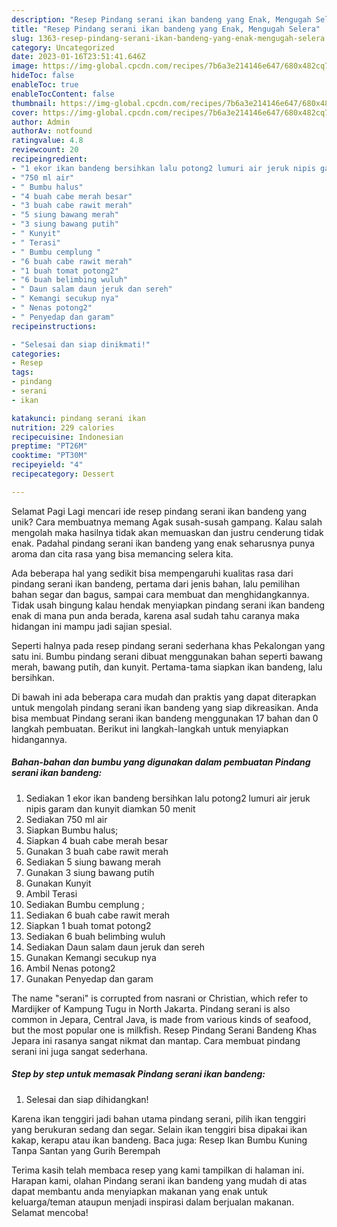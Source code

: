```yaml
---
description: "Resep Pindang serani ikan bandeng yang Enak, Mengugah Selera"
title: "Resep Pindang serani ikan bandeng yang Enak, Mengugah Selera"
slug: 1363-resep-pindang-serani-ikan-bandeng-yang-enak-mengugah-selera
category: Uncategorized
date: 2023-01-16T23:51:41.646Z
image: https://img-global.cpcdn.com/recipes/7b6a3e214146e647/680x482cq70/pindang-serani-ikan-bandeng-foto-resep-utama.jpg
hideToc: false
enableToc: true
enableTocContent: false
thumbnail: https://img-global.cpcdn.com/recipes/7b6a3e214146e647/680x482cq70/pindang-serani-ikan-bandeng-foto-resep-utama.jpg
cover: https://img-global.cpcdn.com/recipes/7b6a3e214146e647/680x482cq70/pindang-serani-ikan-bandeng-foto-resep-utama.jpg
author: Admin
authorAv: notfound
ratingvalue: 4.8
reviewcount: 20
recipeingredient:
- "1 ekor ikan bandeng bersihkan lalu potong2 lumuri air jeruk nipis garam dan kunyit diamkan 50 menit"
- "750 ml air"
- " Bumbu halus"
- "4 buah cabe merah besar"
- "3 buah cabe rawit merah"
- "5 siung bawang merah"
- "3 siung bawang putih"
- " Kunyit"
- " Terasi"
- " Bumbu cemplung "
- "6 buah cabe rawit merah"
- "1 buah tomat potong2"
- "6 buah belimbing wuluh"
- " Daun salam daun jeruk dan sereh"
- " Kemangi secukup nya"
- " Nenas potong2"
- " Penyedap dan garam"
recipeinstructions:

- "Selesai dan siap dinikmati!"
categories:
- Resep
tags:
- pindang
- serani
- ikan

katakunci: pindang serani ikan 
nutrition: 229 calories
recipecuisine: Indonesian
preptime: "PT26M"
cooktime: "PT30M"
recipeyield: "4"
recipecategory: Dessert

---
```



Selamat Pagi Lagi mencari ide resep pindang serani ikan bandeng yang unik? Cara membuatnya memang Agak susah-susah gampang. Kalau salah mengolah maka hasilnya tidak akan memuaskan dan justru cenderung tidak enak. Padahal pindang serani ikan bandeng yang enak seharusnya punya aroma dan cita rasa yang bisa memancing selera kita.


Ada beberapa hal yang sedikit bisa mempengaruhi kualitas rasa dari pindang serani ikan bandeng, pertama dari jenis bahan, lalu pemilihan bahan segar dan bagus, sampai cara membuat dan menghidangkannya. Tidak usah bingung kalau hendak menyiapkan pindang serani ikan bandeng enak di mana pun anda berada, karena asal sudah tahu caranya maka hidangan ini mampu jadi sajian spesial.

Seperti halnya pada resep pindang serani sederhana khas Pekalongan yang satu ini. Bumbu pindang serani dibuat menggunakan bahan seperti bawang merah, bawang putih, dan kunyit. Pertama-tama siapkan ikan bandeng, lalu bersihkan.


Di bawah ini ada beberapa cara mudah dan praktis yang dapat diterapkan untuk mengolah pindang serani ikan bandeng yang siap dikreasikan. Anda bisa membuat Pindang serani ikan bandeng menggunakan 17 bahan dan 0 langkah pembuatan. Berikut ini langkah-langkah untuk menyiapkan hidangannya.

<!--inarticleads1-->

##### Bahan-bahan dan bumbu yang digunakan dalam pembuatan Pindang serani ikan bandeng:

1. Sediakan 1 ekor ikan bandeng bersihkan lalu potong2 lumuri air jeruk nipis garam dan kunyit diamkan 50 menit
1. Sediakan 750 ml air
1. Siapkan  Bumbu halus;
1. Siapkan 4 buah cabe merah besar
1. Gunakan 3 buah cabe rawit merah
1. Sediakan 5 siung bawang merah
1. Gunakan 3 siung bawang putih
1. Gunakan  Kunyit
1. Ambil  Terasi
1. Sediakan  Bumbu cemplung ;
1. Sediakan 6 buah cabe rawit merah
1. Siapkan 1 buah tomat potong2
1. Sediakan 6 buah belimbing wuluh
1. Sediakan  Daun salam daun jeruk dan sereh
1. Gunakan  Kemangi secukup nya
1. Ambil  Nenas potong2
1. Gunakan  Penyedap dan garam


The name &#34;serani&#34; is corrupted from nasrani or Christian, which refer to Mardijker of Kampung Tugu in North Jakarta. Pindang serani is also common in Jepara, Central Java, is made from various kinds of seafood, but the most popular one is milkfish. Resep Pindang Serani Bandeng Khas Jepara ini rasanya sangat nikmat dan mantap. Cara membuat pindang serani ini juga sangat sederhana. 

<!--inarticleads2-->

##### Step by step untuk memasak Pindang serani ikan bandeng:


1. Selesai dan siap dihidangkan!

Karena ikan tenggiri jadi bahan utama pindang serani, pilih ikan tenggiri yang berukuran sedang dan segar. Selain ikan tenggiri bisa dipakai ikan kakap, kerapu atau ikan bandeng. Baca juga: Resep Ikan Bumbu Kuning Tanpa Santan yang Gurih Berempah 

Terima kasih telah membaca resep yang kami tampilkan di halaman ini. Harapan kami, olahan Pindang serani ikan bandeng yang mudah di atas dapat membantu anda menyiapkan makanan yang enak untuk keluarga/teman ataupun menjadi inspirasi dalam berjualan makanan. Selamat mencoba!
